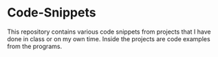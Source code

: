 # Code-Snippets

This repository contains various code snippets from projects that I have 
done in class or on my own time. Inside the projects are code examples 
from the programs.
